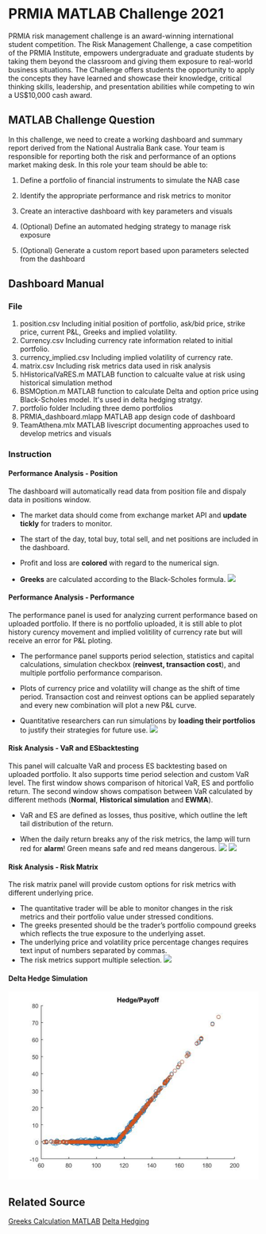 # PRMIA MATLAB Challenge 2021
PRMIA risk management challenge is an award-winning international student competition. The Risk Management Challenge, a case competition of the PRMIA Institute, empowers undergraduate and graduate students by taking them beyond the classroom and giving them exposure to real-world business situations. The Challenge offers students the opportunity to apply the concepts they have learned and showcase their knowledge, critical thinking skills, leadership, and presentation abilities while competing to win a US$10,000 cash award.
## MATLAB Challenge Question
In this challenge, we need to create a working dashboard and summary report derived from the National Australia Bank case. Your team is responsible for reporting both the risk and performance of an options market making desk. In this role your team should be able to:

1.  Define a portfolio of financial instruments to simulate the NAB case
    
2.  Identify the appropriate performance and risk metrics to monitor
    
3.  Create an interactive dashboard with key parameters and visuals
    
4.  (Optional) Define an automated hedging strategy to manage risk exposure
    
5.  (Optional) Generate a custom report based upon parameters selected from the dashboard

## Dashboard Manual
### File
1. position.csv
Including initial position of portfolio, ask/bid price, strike price, current P&L, Greeks and implied volatility.
2. Currency.csv
Including currency rate information related to initial portfolio.
3. currency_implied.csv
Including implied volatility of currency rate.
4. matrix.csv
Including risk metrics data used in risk analysis
5. hHistoricalVaRES.m
MATLAB function to calcualte value at risk using historical simulation method
6. BSMOption.m
MATLAB function to calculate Delta and option price using Black-Scholes model. It's used in delta hedging stratgy. 
7. portfolio folder
Including three demo portfolios
8. PRMIA_dashboard.mlapp
MATLAB app design code of dashboard
9. TeamAthena.mlx
MATLAB livescript documenting approaches used to develop metrics and visuals
### Instruction
#### Performance Analysis - Position
The dashboard will automatically read data from position file and dispaly data in positions window. 

-   The market data should come from exchange market API and **update tickly** for traders to monitor.
    
-   The start of the day, total buy, total sell, and net positions are included in the dashboard.
    
-   Profit and loss are **colored** with regard to the numerical sign.
    
- **Greeks** are calculated according to the Black-Scholes formula.
**![](https://lh3.googleusercontent.com/k5y6M7IKk68IZJLn0D52wbi_sa0EbfEQzGZMkEUoT2iDF_4Fp6Wd9E3MAlxMRDubgyH1YoLBpCne6IHKGLDFY5kWsehCMwVUd5sucPS0eoRm1EpWYnYbrX-uToWdGIa8)**
#### Performance Analysis - Performance
The performance panel is used for analyzing current performance based on uploaded portfolio. If there is no portfolio uploaded, it is still able to plot history curency movement and implied volitility of currency rate but will receive an error for P&L ploting. 
-   The performance panel supports period selection, statistics and capital calculations, simulation checkbox (**reinvest, transaction cost**), and multiple portfolio performance comparison.
-  Plots of currency price and volatility will change as the  shift of time period. Transaction cost and reinvest options can be applied separately and every new combination will plot a new P&L curve. 
   
- Quantitative researchers can run simulations by **loading their portfolios** to justify their strategies for future use.
**![](https://lh6.googleusercontent.com/zBvYen1A80GLWQNYY0QzH8FdMMKNwGIhUEz-I0dNJPjhWExJvDXLbAIrTSCbMW63qCU_EW763ELMpyZonKj1mhtQOjPuYg5jk5pJPSrdTCagnOlqXDOthWyxaoBEF2XP)**
#### Risk Analysis - VaR and ESbacktesting
This panel will calcualte VaR and process ES backtesting based on uploaded portfolio. It also supports time period selection and custom VaR level. The first window shows comparison of hitorical VaR, ES and portfolio return. The second window shows compatison between VaR calculated by different methods (**Normal**, **Historical simulation** and **EWMA**).


-   VaR and ES are defined as losses, thus positive, which outline the left tail distribution of the return.
    
- When the daily return breaks any of the risk metrics, the lamp will turn red for **alarm**! Green means safe and red  means dangerous.
**![](https://lh5.googleusercontent.com/M4eMIbr0e0tKrMdQt2c40wPCoIrC-Un8fVKiCwLz0rxZQ1dGZZ0hvT_vy8vADGbeMsnlDwMX0Q4ht451-Eyk2CiT4CDWrNNQRLEuZKQSbzfcKp6fkIhtVNAvks1czbQ_)**
**![](https://lh5.googleusercontent.com/74smJjoi1lg-ziTZ3N2NiJ_eboOjlRvl46CEAGr0XTs9lhWxkVJdT1pKirMWOnTF_nNaWNRgUvifxxAv60rFGYorQbC6VJnQ3FZ9dapDyDKQR2xe1Uy54RgE29b8rxkP)**

#### Risk Analysis - Risk Matrix
The risk matrix panel will provide custom options for risk metrics with different underlying price.
-   The quantitative trader will be able to monitor changes in the risk metrics and their portfolio value under stressed conditions.
-   The greeks presented should be the trader’s portfolio compound greeks which reflects the true exposure to the underlying asset.
-   The underlying price and volatility price percentage changes requires text input of numbers separated by commas.
-   The risk metrics support multiple selection.
**![](https://lh4.googleusercontent.com/EExLRohcOIXdhEKbx3Zpx5sW7y2ypEWajRbztUGQm7ITcdOT-6xoiyQkfnIF-BQLzeY7K5NGbXMg_zCMBDLxuE2S79fMC8cLXFrF73Qopv7VoidaOLS2kE_17NbqDsSy)**

#### Delta Hedge Simulation
![alt text](https://github.com/yh5529/PRMIA_MATLAB_2021/blob/main/Hedge.jpg)


## Related Source
[Greeks Calculation MATLAB](https://www.mathworks.com/matlabcentral/fileexchange/69544-calcgreeks-calculate-option-greeks-european-black-scholes)
[Delta Hedging](https://nms.kcl.ac.uk/john.armstrong/courses/fm06/book/matlab-chapter6.pdf)
